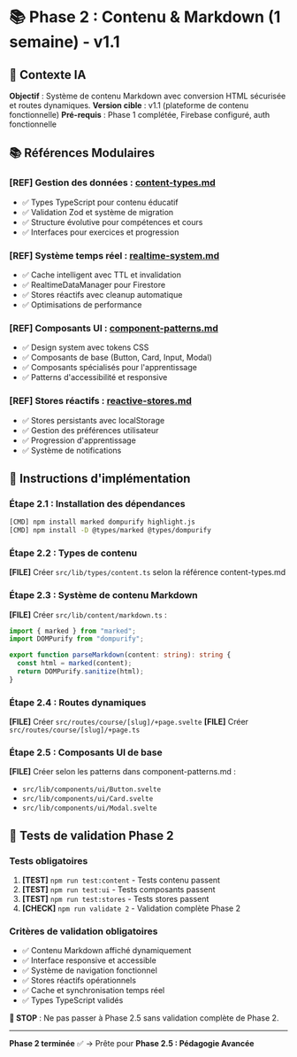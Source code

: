 # 📚 Phase 2 : Contenu & Markdown (1 semaine) - v1.1

## 🎯 Contexte IA

**Objectif** : Système de contenu Markdown avec conversion HTML sécurisée et routes dynamiques.
**Version cible** : v1.1 (plateforme de contenu fonctionnelle)
**Pré-requis** : Phase 1 complétée, Firebase configuré, auth fonctionnelle

## 📚 Références Modulaires

### **[REF]** Gestion des données : **[content-types.md](../references/data/content-types.md)**

- ✅ Types TypeScript pour contenu éducatif
- ✅ Validation Zod et système de migration
- ✅ Structure évolutive pour compétences et cours
- ✅ Interfaces pour exercices et progression

### **[REF]** Système temps réel : **[realtime-system.md](../references/data/realtime-system.md)**

- ✅ Cache intelligent avec TTL et invalidation
- ✅ RealtimeDataManager pour Firestore
- ✅ Stores réactifs avec cleanup automatique
- ✅ Optimisations de performance

### **[REF]** Composants UI : **[component-patterns.md](../references/ui/component-patterns.md)**

- ✅ Design system avec tokens CSS
- ✅ Composants de base (Button, Card, Input, Modal)
- ✅ Composants spécialisés pour l'apprentissage
- ✅ Patterns d'accessibilité et responsive

### **[REF]** Stores réactifs : **[reactive-stores.md](../references/ui/reactive-stores.md)**

- ✅ Stores persistants avec localStorage
- ✅ Gestion des préférences utilisateur
- ✅ Progression d'apprentissage
- ✅ Système de notifications

## 🚀 Instructions d'implémentation

### Étape 2.1 : Installation des dépendances

```bash
[CMD] npm install marked dompurify highlight.js
[CMD] npm install -D @types/marked @types/dompurify
```

### Étape 2.2 : Types de contenu

**[FILE]** Créer `src/lib/types/content.ts` selon la référence content-types.md

### Étape 2.3 : Système de contenu Markdown

**[FILE]** Créer `src/lib/content/markdown.ts` :

```typescript
import { marked } from "marked";
import DOMPurify from "dompurify";

export function parseMarkdown(content: string): string {
  const html = marked(content);
  return DOMPurify.sanitize(html);
}
```

### Étape 2.4 : Routes dynamiques

**[FILE]** Créer `src/routes/course/[slug]/+page.svelte`
**[FILE]** Créer `src/routes/course/[slug]/+page.ts`

### Étape 2.5 : Composants UI de base

**[FILE]** Créer selon les patterns dans component-patterns.md :

- `src/lib/components/ui/Button.svelte`
- `src/lib/components/ui/Card.svelte`
- `src/lib/components/ui/Modal.svelte`

## 🧪 Tests de validation Phase 2

### Tests obligatoires

1. **[TEST]** `npm run test:content` - Tests contenu passent
2. **[TEST]** `npm run test:ui` - Tests composants passent
3. **[TEST]** `npm run test:stores` - Tests stores passent
4. **[CHECK]** `npm run validate 2` - Validation complète Phase 2

### Critères de validation obligatoires

- ✅ Contenu Markdown affiché dynamiquement
- ✅ Interface responsive et accessible
- ✅ Système de navigation fonctionnel
- ✅ Stores réactifs opérationnels
- ✅ Cache et synchronisation temps réel
- ✅ Types TypeScript validés

**🚫 STOP** : Ne pas passer à Phase 2.5 sans validation complète de Phase 2.

---

**Phase 2 terminée** ✅ → Prête pour **Phase 2.5 : Pédagogie Avancée**
